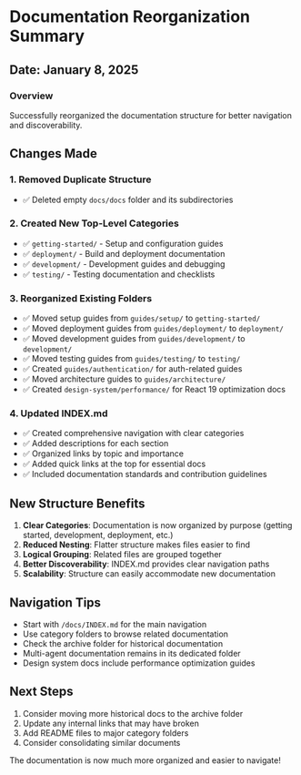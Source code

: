 # Documentation Reorganization Summary

## Date: January 8, 2025

### Overview
Successfully reorganized the documentation structure for better navigation and discoverability.

## Changes Made

### 1. Removed Duplicate Structure
- ✅ Deleted empty `docs/docs` folder and its subdirectories

### 2. Created New Top-Level Categories
- ✅ `getting-started/` - Setup and configuration guides
- ✅ `deployment/` - Build and deployment documentation
- ✅ `development/` - Development guides and debugging
- ✅ `testing/` - Testing documentation and checklists

### 3. Reorganized Existing Folders
- ✅ Moved setup guides from `guides/setup/` to `getting-started/`
- ✅ Moved deployment guides from `guides/deployment/` to `deployment/`
- ✅ Moved development guides from `guides/development/` to `development/`
- ✅ Moved testing guides from `guides/testing/` to `testing/`
- ✅ Created `guides/authentication/` for auth-related guides
- ✅ Moved architecture guides to `guides/architecture/`
- ✅ Created `design-system/performance/` for React 19 optimization docs

### 4. Updated INDEX.md
- ✅ Created comprehensive navigation with clear categories
- ✅ Added descriptions for each section
- ✅ Organized links by topic and importance
- ✅ Added quick links at the top for essential docs
- ✅ Included documentation standards and contribution guidelines

## New Structure Benefits

1. **Clear Categories**: Documentation is now organized by purpose (getting started, development, deployment, etc.)
2. **Reduced Nesting**: Flatter structure makes files easier to find
3. **Logical Grouping**: Related files are grouped together
4. **Better Discoverability**: INDEX.md provides clear navigation paths
5. **Scalability**: Structure can easily accommodate new documentation

## Navigation Tips

- Start with `/docs/INDEX.md` for the main navigation
- Use category folders to browse related documentation
- Check the archive folder for historical documentation
- Multi-agent documentation remains in its dedicated folder
- Design system docs include performance optimization guides

## Next Steps

1. Consider moving more historical docs to the archive folder
2. Update any internal links that may have broken
3. Add README files to major category folders
4. Consider consolidating similar documents

The documentation is now much more organized and easier to navigate!